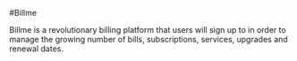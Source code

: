 #Billme

Billme is a revolutionary billing platform that users will sign up to in order to manage the growing number of bills, subscriptions, services, upgrades and renewal dates.
